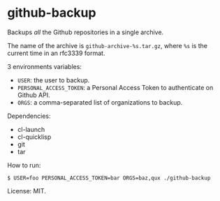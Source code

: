 # github-backup

Backups *all* the Github repositories in a single archive.

The name of the archive is `github-archive-%s.tar.gz`, where `%s` is
the current time in an rfc3339 format.

3 environments variables:

- `USER`: the user to backup.
- `PERSONAL_ACCESS_TOKEN`: a Personal Access Token to authenticate on Github API.
- `ORGS`: a comma-separated list of organizations to backup.

Dependencies:

- cl-launch
- cl-quicklisp
- git
- tar

How to run:

    $ USER=foo PERSONAL_ACCESS_TOKEN=bar ORGS=baz,qux ./github-backup

License: MIT.
